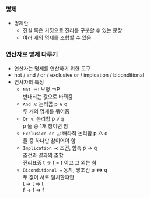 ### 명제
- 명제란 
  - 진실 혹은 거짓으로 진리를 구분할 수 있는 문장
  - 여러 개의 명제를 조합할 수 있음

### 연산자로 명제 다루기

- 연산자는 명제를 연산하기 위한 도구
- not / and / or / exclusive or / implcation / biconditional
- 연사자의 특징
  - `Not ￢`: 부정 ￢P  
    반대되는 값으로 바꿔줌
  - `And ∧`: 논리곱 p ∧ q   
    두 개의 명제를 묶어줌
  - `Or ∨`: 논리합 p v q   
  p 둘 중 1개 참이면 참
  - `Exclusice or △`: 배타적 논리합 p △ q   
    둘 중 하나만 참이어야 함
  - `Implication →`: 조건, 함축 p  → q  
    조건과 결과의 조합  
    진리표중 t -> f = f 이고 그 외는 참
  - `Biconditional ⇔` 동치, 쌍조건 p ⇔ q    
    두 값이 서로 일치할떄만  
    t -> t => t   
    f -> f => f